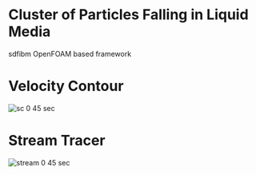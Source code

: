 # Cluster of Particles Falling in Liquid Media
sdfibm OpenFOAM based framework
# Velocity Contour
![sc 0 45 sec](https://github.com/user-attachments/assets/f117fd4a-bf2e-48f9-bbef-ba49ddd253d5)
# Stream Tracer
![stream 0 45 sec](https://github.com/user-attachments/assets/c2b00eea-72e8-4bbf-9dbb-ebc89deed83a)
